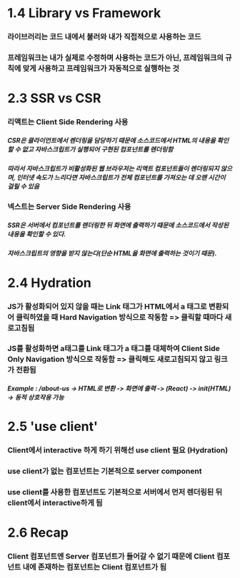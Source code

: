 # 1.4 Library vs Framework

### 라이브러리는 코드 내에서 불러와 내가 직접적으로 사용하는 코드

### 프레임워크는 내가 실제로 수정하며 사용하는 코드가 아닌, 프레임워크의 규칙에 맞게 사용하고 프레임워크가 자동적으로 실행하는 것

# 2.3 SSR vs CSR

### 리액트는 Client Side Rendering 사용

##### CSR은 클라이언트에서 렌더링을 담당하기 때문에 소스코드에서 HTML의 내용을 확인할 수 없고 자바스크립트가 실행되어 구현된 컴포넌트를 렌더링함

##### 따라서 자바스크립트가 비활성화된 웹 브라우저는 리액트 컴포넌트들이 렌더링되지 않으며, 인터넷 속도가 느리다면 자바스크립트가 전체 컴포넌트를 가져오는 데 오랜 시간이 걸릴 수 있음

### 넥스트는 Server Side Rendering 사용

##### SSR은 서버에서 컴포넌트를 렌더링한 뒤 화면에 출력하기 때문에 소스코드에서 작성된 내용을 확인할 수 있다.

##### 자바스크립트의 영향을 받지 않는다(단순 HTML을 화면에 출력하는 것이기 때문).

# 2.4 Hydration

### JS가 활성화되어 있지 않을 때는 Link 태그가 HTML에서 a 태그로 변환되어 클릭하였을 때 Hard Navigation 방식으로 작동함 => 클릭할 때마다 새로고침됨

### JS를 활성화하면 a태그를 Link 태그가 a 태그를 대체하여 Client Side Only Navigation 방식으로 작동함 => 클릭해도 새로고침되지 않고 링크가 전환됨

##### Example : /about-us -> HTML로 변환 -> 화면에 출력 -> (React) -> init(HTML) -> 동적 상호작용 가능

# 2.5 'use client'

### Client에서 interactive 하게 하기 위해선 use client 필요 (Hydration)

### use client가 없는 컴포넌트는 기본적으로 server component

### use client를 사용한 컴포넌트도 기본적으로 서버에서 먼저 렌더링된 뒤 client에서 interactive하게 됨

# 2.6 Recap

### Client 컴포넌트엔 Server 컴포넌트가 들어갈 수 없기 때문에 Client 컴포넌트 내에 존재하는 컴포넌트는 Client 컴포넌트가 됨
